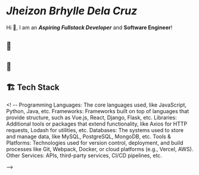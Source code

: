 # _Jheizon Brhylle Dela Cruz_

Hi 👋, I am an _**Aspiring Fullstack Developer**_ and **Software Engineer**!

## 🔭 

## 🌱

## 🏗️ Tech Stack

<! --
Programming Languages: The core languages used, like JavaScript, Python, Java, etc.
Frameworks: Frameworks built on top of languages that provide structure, such as Vue.js, React, Django, Flask, etc.
Libraries: Additional tools or packages that extend functionality, like Axios for HTTP requests, Lodash for utilities, etc.
Databases: The systems used to store and manage data, like MySQL, PostgreSQL, MongoDB, etc.
Tools & Platforms: Technologies used for version control, deployment, and build processes like Git, Webpack, Docker, or cloud platforms (e.g., Vercel, AWS).
Other Services: APIs, third-party services, CI/CD pipelines, etc.

-->
